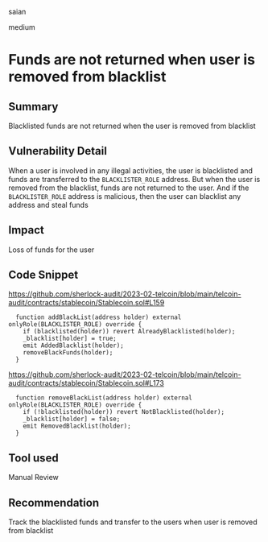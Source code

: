 saian

medium

# Funds are not returned when user is removed from blacklist

## Summary

Blacklisted funds are not returned when the user is removed from blacklist

## Vulnerability Detail

When a user is involved in any illegal activities, the user is blacklisted and funds are transferred to the `BLACKLISTER_ROLE` address. 
But when the user is removed from the blacklist, funds are not returned to the user.
And if the `BLACKLISTER_ROLE` address is malicious, then the user can blacklist any address and steal funds

## Impact

Loss of funds for the user

## Code Snippet

https://github.com/sherlock-audit/2023-02-telcoin/blob/main/telcoin-audit/contracts/stablecoin/Stablecoin.sol#L159

```solidity
  function addBlackList(address holder) external onlyRole(BLACKLISTER_ROLE) override {
    if (blacklisted(holder)) revert AlreadyBlacklisted(holder);
    _blacklist[holder] = true;
    emit AddedBlacklist(holder);
    removeBlackFunds(holder);
  }
```
https://github.com/sherlock-audit/2023-02-telcoin/blob/main/telcoin-audit/contracts/stablecoin/Stablecoin.sol#L173

```solidity
  function removeBlackList(address holder) external onlyRole(BLACKLISTER_ROLE) override { 
    if (!blacklisted(holder)) revert NotBlacklisted(holder);
    _blacklist[holder] = false;
    emit RemovedBlacklist(holder);
  }
```

## Tool used

Manual Review

## Recommendation

Track the blacklisted funds and transfer to the users when user is removed from blacklist

